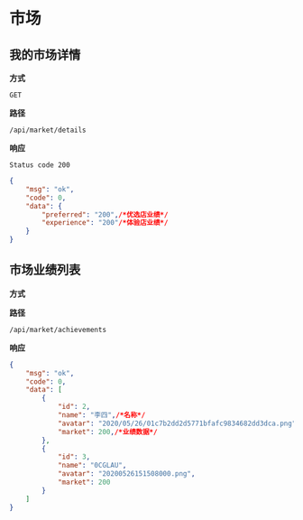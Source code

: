 # 市场

## 我的市场详情

**方式**

`GET`

**路径**

`/api/market/details`

**响应**

`Status code 200`

```json
{
    "msg": "ok",
    "code": 0,
    "data": {
        "preferred": "200",/*优选店业绩*/
        "experience": "200"/*体验店业绩*/
    }
}
```

## 市场业绩列表

**方式**

**路径**

`/api/market/achievements`

**响应**

```json
{
    "msg": "ok",
    "code": 0,
    "data": [
        {
            "id": 2,
            "name": "李四",/*名称*/
            "avatar": "2020/05/26/01c7b2dd2d5771bfafc9834682dd3dca.png",/*头像*/
            "market": 200,/*业绩数据*/
        },
        {
            "id": 3,
            "name": "0CGLAU",
            "avatar": "20200526151508000.png",
            "market": 200
        }
    ]
}
```